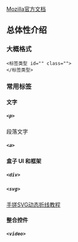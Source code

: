 [Mozilla官方文档](https://developer.mozilla.org/zh-CN/)
## 总体性介绍
### 大概格式
```
<标签类型 id="" class="">
</标签类型>
```
### 常用标签
#### 文字
##### `<p>`

段落文字
##### `<a>`

#### 盒子 UI 和框架
##### `<div>`



##### `<svg>`
[手搓SVG动态折线教程](https://www.bilibili.com/video/BV1n541147Rz/?spm_id_from=333.999.0.0&vd_source=b0e43c2699f8a8121ebf635fdc2de169)


#### 整合控件
##### `<video>`
